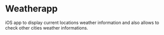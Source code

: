 # Weatherapp
iOS app to display current locations weather information and also allows to check other cities weather informations.
